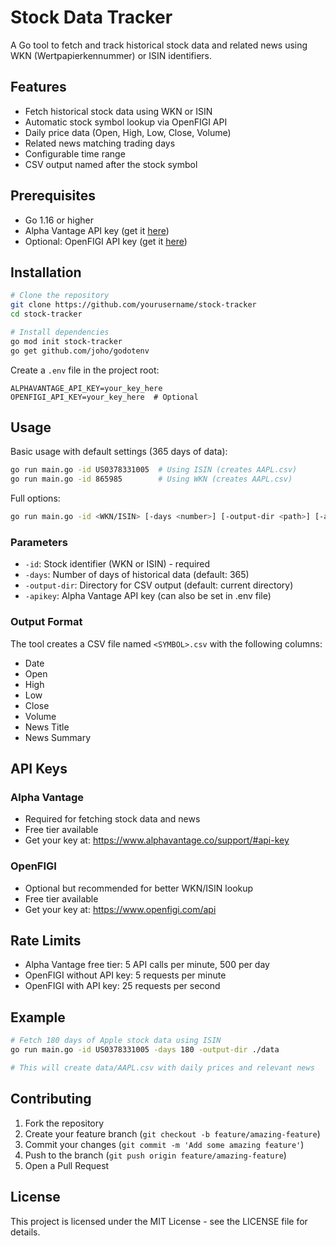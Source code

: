 # Stock Data Tracker

A Go tool to fetch and track historical stock data and related news using WKN (Wertpapierkennummer) or ISIN identifiers.

## Features

- Fetch historical stock data using WKN or ISIN
- Automatic stock symbol lookup via OpenFIGI API
- Daily price data (Open, High, Low, Close, Volume)
- Related news matching trading days
- Configurable time range
- CSV output named after the stock symbol

## Prerequisites

- Go 1.16 or higher
- Alpha Vantage API key (get it [here](https://www.alphavantage.co/support/#api-key))
- Optional: OpenFIGI API key (get it [here](https://www.openfigi.com/api))

## Installation

```bash
# Clone the repository
git clone https://github.com/yourusername/stock-tracker
cd stock-tracker

# Install dependencies
go mod init stock-tracker
go get github.com/joho/godotenv
```

Create a `.env` file in the project root:
```env
ALPHAVANTAGE_API_KEY=your_key_here
OPENFIGI_API_KEY=your_key_here  # Optional
```

## Usage

Basic usage with default settings (365 days of data):
```bash
go run main.go -id US0378331005  # Using ISIN (creates AAPL.csv)
go run main.go -id 865985        # Using WKN (creates AAPL.csv)
```

Full options:
```bash
go run main.go -id <WKN/ISIN> [-days <number>] [-output-dir <path>] [-apikey <key>]
```

### Parameters

- `-id`: Stock identifier (WKN or ISIN) - required
- `-days`: Number of days of historical data (default: 365)
- `-output-dir`: Directory for CSV output (default: current directory)
- `-apikey`: Alpha Vantage API key (can also be set in .env file)

### Output Format

The tool creates a CSV file named `<SYMBOL>.csv` with the following columns:
- Date
- Open
- High
- Low
- Close
- Volume
- News Title
- News Summary

## API Keys

### Alpha Vantage
- Required for fetching stock data and news
- Free tier available
- Get your key at: https://www.alphavantage.co/support/#api-key

### OpenFIGI
- Optional but recommended for better WKN/ISIN lookup
- Free tier available
- Get your key at: https://www.openfigi.com/api

## Rate Limits

- Alpha Vantage free tier: 5 API calls per minute, 500 per day
- OpenFIGI without API key: 5 requests per minute
- OpenFIGI with API key: 25 requests per second

## Example

```bash
# Fetch 180 days of Apple stock data using ISIN
go run main.go -id US0378331005 -days 180 -output-dir ./data

# This will create data/AAPL.csv with daily prices and relevant news
```

## Contributing

1. Fork the repository
2. Create your feature branch (`git checkout -b feature/amazing-feature`)
3. Commit your changes (`git commit -m 'Add some amazing feature'`)
4. Push to the branch (`git push origin feature/amazing-feature`)
5. Open a Pull Request

## License

This project is licensed under the MIT License - see the LICENSE file for details.
